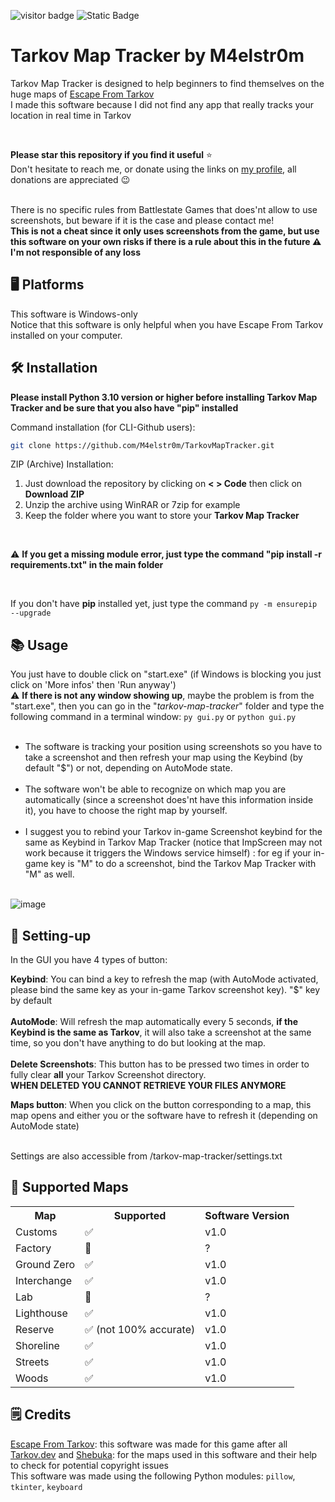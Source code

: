![visitor badge](https://visitor-badge.laobi.icu/badge?page_id=M4elstr0m.TarkovMapTracker&left_text=Visitors) ![Static Badge](https://img.shields.io/badge/license-CC_BY--NC--ND_4.0-lightgrey)
# **Tarkov Map Tracker by M4elstr0m**
<!-- ![Github All Releases](https://img.shields.io/github/downloads/M4elstr0m/TarkovMapTracker/total.svg) -->

Tarkov Map Tracker is designed to help beginners to find themselves on the huge maps of <a href="https://www.escapefromtarkov.com/">Escape From Tarkov</a>
<br>I made this software because I did not find any app that really tracks your location in real time in Tarkov

<br>

**Please star this repository if you find it useful** ⭐ <br> 
Don't hesitate to reach me, or donate using the links on <a href="https://github.com/M4elstr0m/">my profile</a>, all donations are appreciated 😉
<br>

<br>There is no specific rules from Battlestate Games that does'nt allow to use screenshots, but beware if it is the case and please contact me!<br>
**This is not a cheat since it only uses screenshots from the game, but use this software on your own risks if there is a rule about this in the future ⚠️ I'm not responsible of any loss**<br>
## 🖥️ Platforms
This software is Windows-only<br>
Notice that this software is only helpful when you have Escape From Tarkov installed on your computer.

## 🛠️ Installation
**Please install Python 3.10 version or higher before installing Tarkov Map Tracker and be sure that you also have "pip" installed**<br>

Command installation (for CLI-Github users):
```bash
git clone https://github.com/M4elstr0m/TarkovMapTracker.git
```

ZIP (Archive) Installation:
1. Just download the repository by clicking on **< > Code** then click on **Download ZIP**
2. Unzip the archive using WinRAR or 7zip for example
3. Keep the folder where you want to store your **Tarkov Map Tracker**

<br>

⚠️ **If you get a missing module error, just type the command "pip install -r requirements.txt" in the main folder**

<br>

If you don't have **pip** installed yet, just type the command ```py -m ensurepip --upgrade```

## 📚 Usage
You just have to double click on "start.exe" (if Windows is blocking you just click on 'More infos' then 'Run anyway')
<br>
⚠️ **If there is not any window showing up**, maybe the problem is from the "start.exe", then you can go in the "_tarkov-map-tracker_" folder and type the following command in a terminal window: ```py gui.py``` or ```python gui.py```
<br>
<br>
- The software is tracking your position using screenshots so you have to take a screenshot and then refresh your map using the Keybind (by default "$") or not, depending on AutoMode state.<br><br>
- The software won't be able to recognize on which map you are automatically (since a screenshot does'nt have this information inside it), you have to choose the right map by yourself.<br><br>
- I suggest you to rebind your Tarkov in-game Screenshot keybind for the same as Keybind in Tarkov Map Tracker (notice that ImpScreen may not work because it triggers the Windows service himself) :  for eg if your in-game key is "M" to do a screenshot, bind the Tarkov Map Tracker with "M" as well.<br><br>

![image](https://github.com/user-attachments/assets/612e93a8-a3ac-455f-a761-2e3846520d7b)

## 🔧 Setting-up

In the GUI you have 4 types of button:

**Keybind**: You can bind a key to refresh the map (with AutoMode activated, please bind the same key as your in-game Tarkov screenshot key). "$" key by default<br><br>
**AutoMode**: Will refresh the map automatically every 5 seconds, **if the Keybind is the same as Tarkov**, it will also take a screenshot at the same time, so you don't have anything to do but looking at the map.<br><br>
**Delete Screenshots**: This button has to be pressed two times in order to fully clear **all** your Tarkov Screenshot directory.<br> **WHEN DELETED YOU CANNOT RETRIEVE YOUR FILES ANYMORE**<br>

**Maps button**: When you click on the button corresponding to a map, this map opens and either you or the software have to refresh it (depending on AutoMode state)<br><br>

Settings are also accessible from /tarkov-map-tracker/settings.txt

## 🧩 Supported Maps
<div>
<table>
  <tr>
    <th>Map</th>
    <th>Supported</th>
    <th>Software Version</th>
  </tr>
  <tr>
    <td>Customs</td>
    <td>✅</td>
    <td>v1.0</td>
  </tr>
  <tr>
    <td>Factory</td>
    <td>🚧</td>
    <td>?</td>
  </tr>
  <tr>
    <td>Ground Zero</td>
    <td>✅</td>
    <td>v1.0</td>
  </tr>
  <tr>
    <td>Interchange</td>
    <td>✅</td>
    <td>v1.0</td>
  </tr>
  <tr>
    <td>Lab</td>
    <td>🚧</td>
    <td>?</td>
  </tr>
  <tr>
    <td>Lighthouse</td>
    <td>✅</td>
    <td>v1.0</td>
  </tr>
  <tr>
    <td>Reserve</td>
    <td>✅  (not 100% accurate)</td>
    <td>v1.0</td>
  </tr>
  <tr>
    <td>Shoreline</td>
    <td>✅</td>
    <td>v1.0</td>
  </tr>
  <tr>
    <td>Streets</td>
    <td>✅</td>
    <td>v1.0</td>
  </tr>
  <tr>
    <td>Woods</td>
    <td>✅</td>
    <td>v1.0</td>
  </tr>
</table>
</div>

## 🗒️ Credits
<a href="https://www.escapefromtarkov.com/">Escape From Tarkov</a>: this software was made for this game after all<br>
<a href="https://tarkov.dev">Tarkov.dev</a> and <a href="https://github.com/Shebuka">Shebuka</a>: for the maps used in this software and their help to check for potential copyright issues<br>
This software was made using the following Python modules: ```pillow```, ```tkinter```, ```keyboard```

